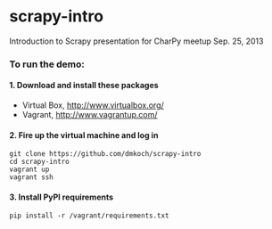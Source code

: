 scrapy-intro
============

Introduction to Scrapy presentation for CharPy meetup Sep. 25, 2013

### To run the demo:

#### 1. Download and install these packages

* Virtual Box, http://www.virtualbox.org/
* Vagrant, http://www.vagrantup.com/

#### 2. Fire up the virtual machine and log in

    git clone https://github.com/dmkoch/scrapy-intro
    cd scrapy-intro
    vagrant up
    vagrant ssh

#### 3. Install PyPI requirements

    pip install -r /vagrant/requirements.txt
